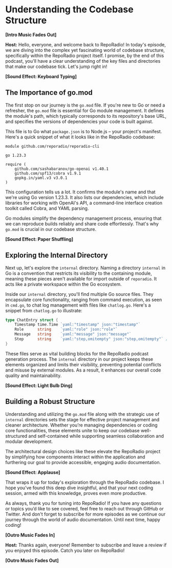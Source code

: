 # Understanding the Codebase Structure

**[Intro Music Fades Out]**

**Host:** Hello, everyone, and welcome back to RepoRadio! In today's episode, we are diving into the complex yet fascinating world of codebase structure, specifically within the RepoRadio project itself. I promise, by the end of this podcast, you'll have a clear understanding of the key files and directories that make our codebase tick. Let's jump right in!

**[Sound Effect: Keyboard Typing]**

## The Importance of go.mod

The first stop on our journey is the `go.mod` file. If you're new to Go or need a refresher, the `go.mod` file is essential for Go module management. It defines the module's path, which typically corresponds to its repository's base URL, and specifies the versions of dependencies your code is built against.

This file is to Go what `package.json` is to Node.js – your project's manifest. Here's a quick snippet of what it looks like in the RepoRadio codebase:

```plaintext
module github.com/reporadio/reporadio-cli

go 1.23.3

require (
	github.com/sashabaranov/go-openai v1.40.1
	github.com/spf13/cobra v1.9.1
	gopkg.in/yaml.v3 v3.0.1
)
```

This configuration tells us a lot. It confirms the module's name and that we're using Go version 1.23.3. It also lists our dependencies, which include libraries for working with OpenAI's API, a command-line interface creation toolkit called Cobra, and YAML parsing.

Go modules simplify the dependency management process, ensuring that we can reproduce builds reliably and share code effortlessly. That's why `go.mod` is crucial in our codebase structure.

**[Sound Effect: Paper Shuffling]**

## Exploring the Internal Directory

Next up, let's explore the `internal` directory. Naming a directory `internal` in Go is a convention that restricts its visibility to the containing module, meaning these pieces aren't available for import outside of `reporadio`. It acts like a private workspace within the Go ecosystem.

Inside our `internal` directory, you'll find multiple Go source files. They encapsulate core functionality, ranging from command execution, as seen in `cmd.go`, to chat log management with files like `chatlog.go`. Here's a snippet from `chatlog.go` to illustrate:

```go
type ChatEntry struct {
	Timestamp time.Time `yaml:"timestamp" json:"timestamp"`
	Role      string    `yaml:"role" json:"role"`
	Message   string    `yaml:"message" json:"message"`
	Step      string    `yaml:"step,omitempty" json:"step,omitempty"` // e.g., "project_name", "metadata", etc.
}
```

These files serve as vital building blocks for the RepoRadio podcast generation process. The `internal` directory in our project keeps these elements organized and limits their visibility, preventing potential conflicts and misuse by external modules. As a result, it enhances our overall code quality and maintainability.

**[Sound Effect: Light Bulb Ding]**

## Building a Robust Structure

Understanding and utilizing the `go.mod` file along with the strategic use of `internal` directories sets the stage for effective project management and cleaner architecture. Whether you’re managing dependencies or coding core functionalities, these elements unite to keep our codebase well-structured and self-contained while supporting seamless collaboration and modular development.

The architectural design choices like these elevate the RepoRadio project by simplifying how components interact within the application and furthering our goal to provide accessible, engaging audio documentation.

**[Sound Effect: Applause]**

That wraps it up for today's exploration through the RepoRadio codebase. I hope you’ve found this deep dive insightful, and that your next coding session, armed with this knowledge, proves even more productive.

As always, thank you for tuning into RepoRadio! If you have any questions or topics you’d like to see covered, feel free to reach out through GitHub or Twitter. And don't forget to subscribe for more episodes as we continue our journey through the world of audio documentation. Until next time, happy coding!

**[Outro Music Fades In]**

**Host:** Thanks again, everyone! Remember to subscribe and leave a review if you enjoyed this episode. Catch you later on RepoRadio!

**[Outro Music Fades Out]**